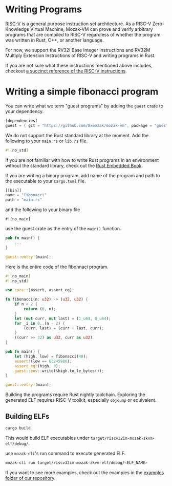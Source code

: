 # Writing Programs

[RISC-V] is a general purpose instruction set architecture. As a RISC-V Zero-Knowledge Virtual Machine, 
Mozak-VM can prove and verify arbitrary programs that are compiled to RISC-V regardless of whether the program
was written in Rust, C++, or another language.

For now, we support the RV32I Base Integer Instructions and RV32M Multiply Extension Instructions of RISC-V and writing
programs in Rust.

If you are not sure what these instructions mentioned above includes, checkout [a succinct reference of the RISC-V instructions].

# Writing a simple fibonacci program

You can write what we term "guest programs" by adding the `guest` crate to your dependency.

```rust
[dependencies]
guest = { git = "https://github.com/0xmozak/mozak-vm", package = "guest", tag = "v0.1" }
```

We do not support the Rust standard library at the moment. Add the following to your `main.rs` or `lib.rs` file.

```rust
#![no_std]
```

If you are not familiar with how to write Rust programs in an environment without the standard library, check out the [Rust Embedded Book].

If you are writing a binary program, add name of the program and path to the executable to your `Cargo.toml` file.

```rust
[[bin]]
name = "fibonacci"
path = "main.rs"
```

and the following to your binary file

```
#![no_main]
```

use the guest crate as the entry of the `main()` function.

```rust
pub fn main() {
    ...
}

guest::entry!(main);

```

Here is the entire code of the fibonnaci program.

```rust
#![no_main]
#![no_std]

use core::{assert, assert_eq};

fn fibonacci(n: u32) -> (u32, u32) {
    if n < 2 {
        return (0, n);
    }
    let (mut curr, mut last) = (1_u64, 0_u64);
    for _i in 0..(n - 2) {
        (curr, last) = (curr + last, curr);
    }
    ((curr >> 32) as u32, curr as u32)
}

pub fn main() {
    let (high, low) = fibonacci(40);
    assert!(low == 63245986);
    assert_eq!(high, 0);
    guest::env::write(&high.to_le_bytes());
}

guest::entry!(main);
```

Building the programs require Rust nightly toolchain. Exploring the generated ELF requires RISC-V toolkit, especially `objdump` or equivalent.

## Building ELFs

```bash
cargo build
```
This would build ELF executables under `target/riscv32im-mozak-zkvm-elf/debug/`.

use `mozak-cli`'s run command to execute generated ELF.
```bash
mozak-cli run target/riscv32im-mozak-zkvm-elf/debug/<ELF_NAME>

```

If you want to see more examples, check out the examples in the [examples folder of our repository].


<!---
Add cargo add command once `guest` is published to crate.io

```
cargo add guest
```
-->




[RISC-V]: https://github.com/riscv/riscv-isa-manual/releases/tag/Ratified-IMAFDQC
[a succinct reference of the RISC-V instructions]: https://github.com/jameslzhu/riscv-card/blob/master/riscv-card.pdf
[Rust Embedded Book]: https://docs.rust-embedded.org/book/intro/no-std.html
[examples folder of our repository]: https://github.com/0xmozak/mozak-vm/tree/main/examples